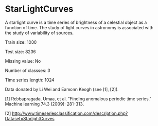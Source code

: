 # StarLightCurves

A starlight curve is a time series of brightness of a celestial object as a function of time. The study of light curves in astronomy is associated with the study of variability of sources.

Train size: 1000

Test size: 8236

Missing value: No

Number of classses: 3

Time series length: 1024

Data donated by Li Wei and Eamonn Keogh (see [1], [2]).

[1] Rebbapragada, Umaa, et al. "Finding anomalous periodic time series." Machine learning 74.3 (2009): 281-313.

[2] http://www.timeseriesclassification.com/description.php?Dataset=StarlightCurves
